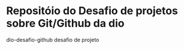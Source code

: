 # Repositóio do Desafio de projetos sobre Git/Github da dio 
dio-desafio-github
desafio de projeto 
